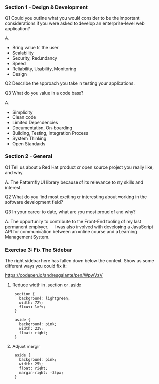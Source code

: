 




### Section 1 - Design & Development
Q1
Could you outline what you would consider to be the important considerations if you were asked to develop an enterprise-level web application?

A.
- Bring value to the user
- Scalability
- Security, Redundancy
- Speed
- Reliability, Usability, Monitoring
- Design

Q2
Describe the approach you take in testing your applications.

Q3
What do you value in a code base?

A. 
- Simplicity
- Clean code
- Limited Dependencies
- Documentation, On-boarding
- Building, Testing, Integration Process
- System Thinking
- Open Standards


### Section 2 - General 
Q1
Tell us about a Red Hat product or open source project you really like, and why.

A. The Patternfly UI library because of its relevance to my skills and interest.

Q2
What do you find most exciting or interesting about working in the software development field?

Q3
In your career to date, what are you most proud of and why?

A. The opportunity to contribute to the Front-End tooling of my last permanent employer. 
   I was also involved with developing a JavaScript API for communication between an online course and a Learning Management System.


### Exercise 3: Fix The Sidebar 
The right sidebar here has fallen down below the content. Show us some different ways you
could fix it:

https://codepen.io/andresgalante/pen/WpwVzV

1. Reduce width in .section or .aside

        section { 
          background: lightgreen;
          width: 72%;
          float: left;
        }

        aside { 
          background: pink;
          width: 23%;
          float: right;
        }

2. Adjust margin

        aside { 
          background: pink;
          width: 25%;
          float: right;
          margin-right: -35px;
        }

